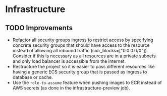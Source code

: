 # Infrastructure

## TODO Improvements

- Refactor all security groups ingress to restrict access by specifying concrete
  security groups that should have access to the resource instead of allowing all
  inbound traffic (cidr_blocks=["0.0.0.0/0"]). Consider if this is necessary as all
  resources are in a private subnets and only load balancer is accessible from the
  internet.
- Restructure the project so it is easier to pass different resources like having
  a generic ECS security group that is passed as ingress to database or cache.
- Use the `role-to-assume` feature when pushing images to ECR instead of AWS secrets
  (as done in the infrastructure-preview job).
